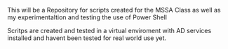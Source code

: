 This will be a Repository for scripts created for the MSSA Class as well as my experimentaltion and testing the use of Power Shell

Scritps are created and tested in a virtual enviroment with AD services installed and havent been tested for real world use yet.
